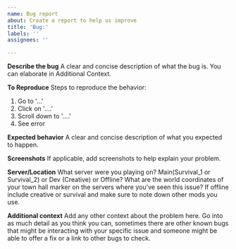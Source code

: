 ```yaml
---
name: Bug report
about: Create a report to help us improve
title: 'Bug:'
labels: ''
assignees: ''

---
```


**Describe the bug**
A clear and concise description of what the bug is.
You can elaborate in Additional Context.

**To Reproduce**
Steps to reproduce the behavior:
1. Go to '...'
2. Click on '....'
3. Scroll down to '....'
4. See error

**Expected behavior**
A clear and concise description of what you expected to happen.

**Screenshots**
If applicable, add screenshots to help explain your problem.

**Server/Location**
What server were you playing on? Main(Survival_1 or Survival_2) or Dev (Creative) or Offline?
What are the world coordinates of your town hall marker on the servers where you've seen this issue?
If offline include creative or survival and make sure to note down other mods you use.

**Additional context**
Add any other context about the problem here.
Go into as much detail as you think you can, sometimes there are other known bugs that might be interacting with your specific issue and someone might be able to offer a fix or a link to other bugs to check.
